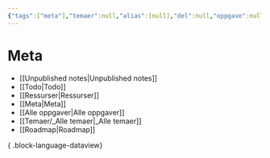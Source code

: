 ```yaml
---
{"tags":["meta"],"temaer":null,"alias":[null],"del":null,"oppgave":null,"fag":null,"eksamen":null,"dg-publish":true,"title":"Meta","date":"2023-05-31","modified":"2023-05-31","permalink":"/meta/","dgPassFrontmatter":true}
---
```



# Meta
- [[Unpublished notes\|Unpublished notes]]
- [[Todo\|Todo]]
- [[Ressurser\|Ressurser]]
- [[Meta\|Meta]]
- [[Alle oppgaver\|Alle oppgaver]]
- [[Temaer/_Alle temaer\|_Alle temaer]]
- [[Roadmap\|Roadmap]]

{ .block-language-dataview}
